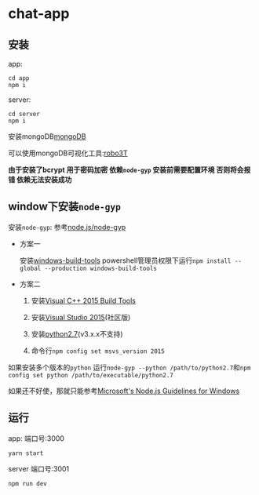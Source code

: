 # chat-app

## 安装

app:

```shell
cd app
npm i
```

server:

```shell
cd server
npm i
```

安装mongoDB[mongoDB](https://www.mongodb.com/download-center?jmp=nav#atlas)

可以使用mongoDB可视化工具:[robo3T](https://robomongo.org)

**由于安装了bcrypt 用于密码加密 依赖`node-gyp` 安装前需要配置环境 否则将会报错 依赖无法安装成功**

## window下安装`node-gyp`

安装`node-gyp`:
参考[node.js/node-gyp](https://github.com/nodejs/node-gyp)

- 方案一

    安装[windows-build-tools](https://github.com/felixrieseberg/windows-build-tools)
    powershell管理员权限下运行`npm install --global --production windows-build-tools`

- 方案二

    1. 安装[Visual C++ 2015 Build Tools](http://landinghub.visualstudio.com/visual-cpp-build-tools)

    2. 安装[Visual Studio 2015](https://www.visualstudio.com/vs/community/)(社区版)

    3. 安装[python2.7](https://www.python.org/downloads/)(v3.x.x不支持)

    4. 命令行`npm config set msvs_version 2015`

如果安装多个版本的`python` 运行`node-gyp --python /path/to/python2.7`和`npm config set python /path/to/executable/python2.7`

如果还不好使，那就只能参考[Microsoft's Node.js Guidelines for Windows](https://github.com/Microsoft/nodejs-guidelines/blob/master/windows-environment.md#compiling-native-addon-modules)

## 运行

app:
端口号:3000

```shell
yarn start
```

server
端口号:3001

```shell
npm run dev
```
